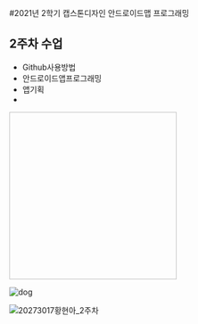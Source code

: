 #2021년 2학기 캡스톤디자인 안드로이드맵 프로그래밍

## 2주차 수업
 - Github사용방법
 - 안드로이드앱프로그래밍
 - 앱기획
 - 
  <img width="300" height="300" sre="./png/dog.png"></img>


![dog](https://user-images.githubusercontent.com/80746336/132325523-1a5dcf93-5b79-4e6f-bba4-5ec34c12b23f.png)

![20273017황현아_2주차](https://user-images.githubusercontent.com/80746336/132334272-f182182c-c76a-4223-8057-473f3e49e918.PNG)
